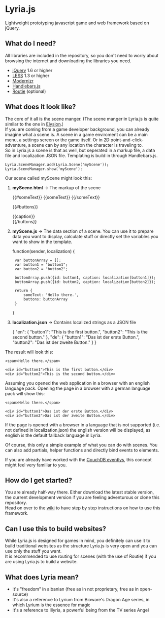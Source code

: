 Lyria.js
========
Lightweight prototyping javascript game and web framework based on jQuery. 

What do I need?
---------------
All libraries are included in the repository, so you don't need to worry about browsing the internet and downloading the libraries you need.

* [jQuery](http://jquery.com/) 1.6 or higher
* [LESS](http://lesscss.org/) 1.3 or higher
* [Modernizr](http://modernizr.com/)
* [Handlebars.js](http://handlebarsjs.com/)
* [Routie](http://projects.jga.me/routie/) (optional)


What does it look like?
-----------------------

The core of it all is the scene manger. (The scene manger in Lyria.js is quite similar to the one in [Elysion](https://github.com/freezedev/elysion).)  
If you are coming from a game developer background, you can already imagine what a scene is. A scene in a game enviroment can be a main menu, a settings screen or the game itself. Or in 2D point-and-click-adventure, a scene can by any location the character is traveling to.  
So in Lyria.js a scene is that as well, but seperated in a markup file, a data file and localization JSON file. Templating is build in through Handlebars.js.

	Lyria.SceneManager.add(Lyria.Scene('myScene'));
	Lyria.SceneManager.show('myScene');

Our scene called myScene might look this:  

1) **myScene.html** -> The markup of the scene  

	{{#someText}}
		<span>{{someText}}</span>
	{{/someText}}

	{{#buttons}}
		<div id="{{id}}">{{caption}}</div>
	{{/buttons}}

2) **myScene.js** -> The data section of a scene. You can use it to prepare data you want to display, calculate stuff or directly set the variables you want to show in the template.

	function(sender, localization) {
		
		var buttonArray = [];
		var button1 = "button1";
		var button2 = "button2";

		buttonArray.push({id: button1, caption: localization[button1]});
		buttonArray.push({id: button2, caption: localization[button2]});

		return {
			someText: 'Hello there.',
			buttons: buttonArray
		}
	}

3) **localization.json** -> Contains localized strings as a JSON file

	{
		"en": {
			"button1": "This is the first button.",
			"button2": "This is the second button."
		},
		"de": {
			"button1": "Das ist der erste Button.",
			"button2": "Das ist der zweite Button."
		}
	}

The result will look this:

	<span>Hello there.</span>

	<div id="button1">This is the first button.</div>
	<div id="button2">This is the second button.</div>

Assuming you opened the web application in a browser with an english language pack. Opening the page in a browser with a german language pack will show this:

	<span>Hello there.</span>

	<div id="button1">Das ist der erste Button.</div>
	<div id="button2">Das ist der zweite Button.</div>

If the page is opened with a browser in a language that is not supported (i.e. not defined in localization.json) the english version will be displayed, as english is the default fallback language in Lyria.


Of course, this only a simple example of what you can do with scenes. You can also add partials, helper functions and directly bind events to elements.


If you are already have worked with the [CouchDB eventlys](https://github.com/jchris/evently), this concept might feel very familiar to you.


How do I get started?
---------------------

You are already half-way there. Either download the latest stable version, the current development version if you are feeling adventurous or clone this repository.  
Head on over to the [wiki](https://github.com/freezedev/Lyria.js/wiki) to have step by step instructions on how to use this framework.


Can I use this to build websites?
---------------------------------

While Lyria.js is designed for games in mind, you definitely can use it to build traditional websites as the structure Lyria.js is very open and you can use only the stuff you want.  
It is recommended to use routing for scenes (with the use of Routie) if you are using Lyria.js to build a website.


What does Lyria mean?
---------------------
* It's "freedom" in albanian (free as in not proprietary, free as in open-source)
* It's also a reference to Lyrium from Bioware's Dragon Age series, in which Lyrium is the essence for magic
* It's a reference to Illyria, a powerful being from the TV series Angel
	
